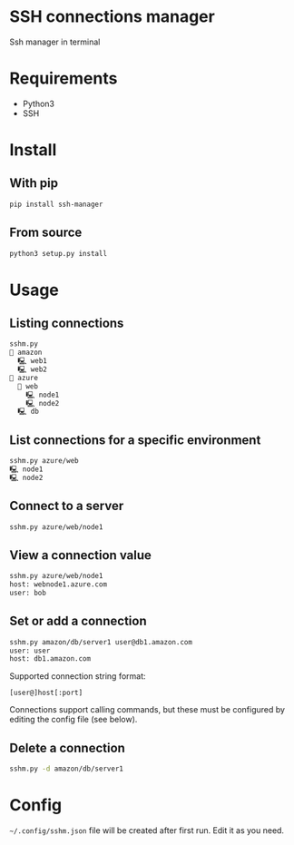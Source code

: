 # SSH connections manager
Ssh manager in terminal

# Requirements
- Python3
- SSH

# Install

## With pip
```bash
pip install ssh-manager
```

## From source
```bash
python3 setup.py install
```

# Usage

## Listing connections
```bash
sshm.py
📂 amazon
  🖳 web1
  🖳 web2
📂 azure
  📂 web
    🖳 node1
    🖳 node2
  🖳 db
```

## List connections for a specific environment
```bash
sshm.py azure/web
🖳 node1
🖳 node2
```

## Connect to a server
```bash
sshm.py azure/web/node1
```

## View a connection value
```bash
sshm.py azure/web/node1
host: webnode1.azure.com
user: bob
```

## Set or add a connection
```bash
sshm.py amazon/db/server1 user@db1.amazon.com
user: user
host: db1.amazon.com
```

Supported connection string format:
```
[user@]host[:port]
```

Connections support calling commands, but these must be configured by editing the config file (see below).

## Delete a connection
```bash
sshm.py -d amazon/db/server1
```

# Config
`~/.config/sshm.json` file will be created after first run.
Edit it as you need.
